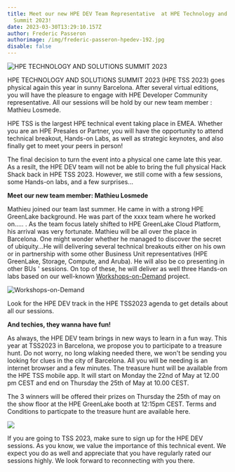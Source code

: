 ```yaml
---
title: Meet our new HPE DEV Team Representative  at HPE Technology and Solution
  Summit 2023!
date: 2023-03-30T13:29:10.157Z
author: Frederic Passeron
authorimage: /img/frederic-passeron-hpedev-192.jpg
disable: false
---
```

![](/img/tss2023.png "HPE TECHNOLOGY AND SOLUTIONS SUMMIT 2023")



HPE TECHNOLOGY AND SOLUTIONS SUMMIT 2023 (HPE TSS 2023) goes physical again this year in sunny Barcelona. After several virtual editions, you will have the pleasure to engage with HPE Developer Community representative. All our sessions will be hold by our new team member : Mathieu Losmede. 

H﻿PE TSS is the largest HPE technical event taking place in EMEA. Whether you are an HPE Presales or Partner, you will have the opportunity to attend technical breakout, Hands-on Labs, as well as strategic keynotes, and also finally get to meet your peers in person!

T﻿he final decision to turn the event into a physical one came late this year. As a resilt, the HPE DEV team will not be able to bring the full physical Hack Shack back in HPE TSS 2023. However, we still come with a few sessions, some Hands-on labs, and a few surprises...

**Meet our new team member: Mathieu Losmede**

M﻿athieu joined our team last summer. He came in with a strong HPE GreenLake background. He was part of the xxxx team where he worked on..... . As the team focus lately shifted to HPE GreenLake Cloud Platform, his arrival  was very fortunate. Mathieu will be all over the place in Barcelona. One might wonder whether he managed to discover the secret of ubiquity...He will delivering several technical breakouts either on his own or in partnership with some other Business Unit representatives (HPE GreenLake, Storage, Compute, and Aruba). He will also be co presenting in other BUs ' sessions. On top of these, he will deliver as well three Hands-on labs based on our well-known [Workshops-on-Demand](https://developer.hpe.com/hackshack/workshops) project.

![](/img/tss2023-wod.png "Workshops-on-Demand")

Look for the HPE DEV track in the HPE TSS2023 agenda to get details about all our sessions.

**A﻿nd techies, they wanna have fun!**

A﻿s always, the HPE DEV team brings in new ways to learn in a fun way. This year at TSS2023 in Barcelona, we propose you to participate to a treasure hunt. Do not worry, no long wlaking needed there, we won't be sending you looking for clues in the city of Barcelona. All you will be needing  is an internet browser and a few minutes. The treasure hunt will be available from the HPE TSS mobile app. It will start on Monday the 22nd of May at 12.00 pm CEST and end on Thursday the 25th of May at 10.00 CEST.  

The 3 winners will be offered their prizes on Thursday the 25th of may on the show floor at the HPE GreenLake booth at 12:15pm CEST. Terms and Conditions to particpate to the treasure hunt are available here.

![](/img/echodotgen3.png)



If you are going to TSS 2023, make sure to sign up for the HPE DEV sessions. As you know, we value the importance of this technical event. We expect you do as well and appreciate that you have regularly rated our sessions highly. We look forward to reconnecting with you there.